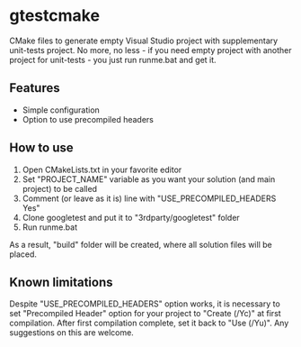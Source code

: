 # gtestcmake
CMake files to generate empty Visual Studio project with supplementary unit-tests project. No more, no less - if you need empty project with another project for unit-tests - you just run runme.bat and get it.

## Features
- Simple configuration
- Option to use precompiled headers

## How to use
1. Open CMakeLists.txt in your favorite editor
2. Set "PROJECT_NAME" variable as you want your solution (and main project) to be called
3. Comment (or leave as it is) line with "USE_PRECOMPILED_HEADERS Yes"
4. Clone googletest and put it to "3rdparty/googletest" folder
5. Run runme.bat

As a result, "build" folder will be created, where all solution files will be placed.

## Known limitations
Despite "USE_PRECOMPILED_HEADERS" option works, it is necessary to set "Precompiled Header" option for your project to "Create (/Yc)" at first compilation. After first compilation complete, set it back to "Use (/Yu)". Any suggestions on this are welcome.




